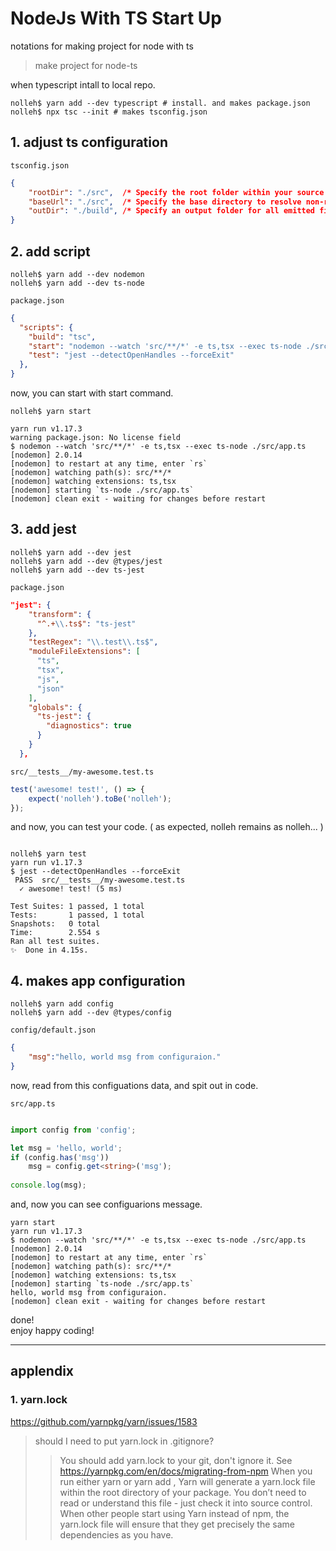 # NodeJs With TS Start Up

notations for making project for node with ts
> make project for node-ts  

when typescript intall to local repo.

```shell
nolleh$ yarn add --dev typescript # install. and makes package.json
nolleh$ npx tsc --init # makes tsconfig.json
```

## 1. adjust ts configuration
``tsconfig.json``
```json
{
    "rootDir": "./src",  /* Specify the root folder within your source files. */
    "baseUrl": "./src",  /* Specify the base directory to resolve non-relative module names. */
    "outDir": "./build", /* Specify an output folder for all emitted files. */
}
```

## 2. add script

```shell
nolleh$ yarn add --dev nodemon
nolleh$ yarn add --dev ts-node
```

``package.json``
```json
{
  "scripts": {
    "build": "tsc",
    "start": "nodemon --watch 'src/**/*' -e ts,tsx --exec ts-node ./src/app.ts",
    "test": "jest --detectOpenHandles --forceExit"
  },
}
```

now, you can start with start command.
```shell
nolleh$ yarn start

yarn run v1.17.3
warning package.json: No license field
$ nodemon --watch 'src/**/*' -e ts,tsx --exec ts-node ./src/app.ts
[nodemon] 2.0.14
[nodemon] to restart at any time, enter `rs`
[nodemon] watching path(s): src/**/*
[nodemon] watching extensions: ts,tsx
[nodemon] starting `ts-node ./src/app.ts`
[nodemon] clean exit - waiting for changes before restart

```

## 3. add jest
```shell
nolleh$ yarn add --dev jest 
nolleh$ yarn add --dev @types/jest
nolleh$ yarn add --dev ts-jest
```

``package.json``

```json
"jest": {
    "transform": {
      "^.+\\.ts$": "ts-jest"
    },
    "testRegex": "\\.test\\.ts$",
    "moduleFileExtensions": [
      "ts",
      "tsx",
      "js",
      "json"
    ],
    "globals": {
      "ts-jest": {
        "diagnostics": true
      }
    }
  },
```

``src/__tests__/my-awesome.test.ts``
```ts
test('awesome! test!', () => {
    expect('nolleh').toBe('nolleh');
});
```

and now, you can test your code.
( as expected, nolleh remains as nolleh... )

```shell

nolleh$ yarn test
yarn run v1.17.3
$ jest --detectOpenHandles --forceExit
 PASS  src/__tests__/my-awesome.test.ts
  ✓ awesome! test! (5 ms)

Test Suites: 1 passed, 1 total
Tests:       1 passed, 1 total
Snapshots:   0 total
Time:        2.554 s
Ran all test suites.
✨  Done in 4.15s.

```
## 4. makes app configuration

```shell
nolleh$ yarn add config
nolleh$ yarn add --dev @types/config
```

``config/default.json``

```json
{
    "msg":"hello, world msg from configuraion."
}
```

now, read from this configuations data, and spit out in code.

``src/app.ts``
```ts

import config from 'config';

let msg = 'hello, world';
if (config.has('msg'))
    msg = config.get<string>('msg');
    
console.log(msg);

```

and, now you can see configuarions message.

```shell
yarn start
yarn run v1.17.3
$ nodemon --watch 'src/**/*' -e ts,tsx --exec ts-node ./src/app.ts
[nodemon] 2.0.14
[nodemon] to restart at any time, enter `rs`
[nodemon] watching path(s): src/**/*
[nodemon] watching extensions: ts,tsx
[nodemon] starting `ts-node ./src/app.ts`
hello, world msg from configuraion.
[nodemon] clean exit - waiting for changes before restart
```

done!  
enjoy happy coding!

---

## applendix

### 1. yarn.lock

https://github.com/yarnpkg/yarn/issues/1583

> should I need to put yarn.lock in .gitignore?
>>
>> You should add yarn.lock to your git, don't ignore it.
>> See https://yarnpkg.com/en/docs/migrating-from-npm
>> When you run either yarn or yarn add <package>, Yarn will generate a yarn.lock file within the root directory of your package. You don’t need to read or understand this file - just check it into source control. When other people start using Yarn instead of npm, the yarn.lock file will ensure that they get precisely the same dependencies as you have.
